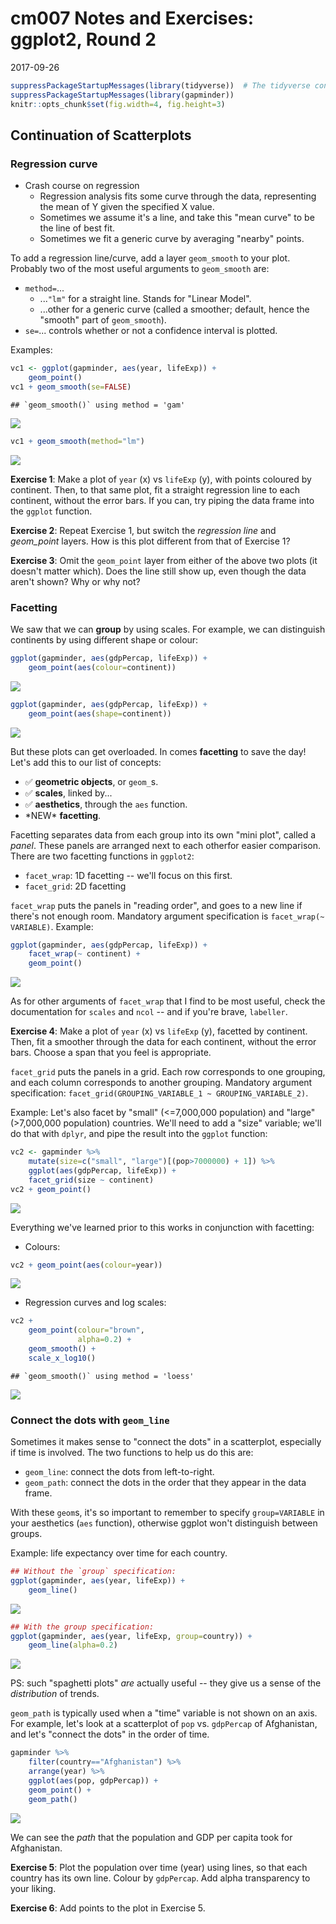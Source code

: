 # cm007 Notes and Exercises: ggplot2, Round 2
2017-09-26  


```r
suppressPackageStartupMessages(library(tidyverse))  # The tidyverse contains ggplot2!
suppressPackageStartupMessages(library(gapminder))
knitr::opts_chunk$set(fig.width=4, fig.height=3)
```

## Continuation of Scatterplots

### Regression curve

- Crash course on regression
    - Regression analysis fits some curve through the data, representing the mean of Y given the specified X value.
    - Sometimes we assume it's a line, and take this "mean curve" to be the line of best fit.
    - Sometimes we fit a generic curve by averaging "nearby" points. 

To add a regression line/curve, add a layer `geom_smooth` to your plot. Probably two of the most useful arguments to `geom_smooth` are:

- `method=`...
    - ...`"lm"` for a straight line. Stands for "Linear Model".
    - ...other for a generic curve (called a smoother; default, hence the "smooth" part of `geom_smooth`).
- `se=`... controls whether or not a confidence interval is plotted.

Examples:


```r
vc1 <- ggplot(gapminder, aes(year, lifeExp)) +
    geom_point() 
vc1 + geom_smooth(se=FALSE)
```

```
## `geom_smooth()` using method = 'gam'
```

![](cm007-notes_and_exercises_files/figure-html/unnamed-chunk-2-1.png)<!-- -->

```r
vc1 + geom_smooth(method="lm")
```

![](cm007-notes_and_exercises_files/figure-html/unnamed-chunk-2-2.png)<!-- -->


__Exercise 1__: Make a plot of `year` (x) vs `lifeExp` (y), with points coloured by continent. Then, to that same plot, fit a straight regression line to each continent, without the error bars. If you can, try piping the data frame into the `ggplot` function.

__Exercise 2__: Repeat Exercise 1, but switch the _regression line_ and _geom\_point_ layers. How is this plot different from that of Exercise 1?

__Exercise 3__: Omit the `geom_point` layer from either of the above two plots (it doesn't matter which). Does the line still show up, even though the data aren't shown? Why or why not?

### Facetting

We saw that we can __group__ by using scales. For example, we can distinguish continents by using different shape or colour:


```r
ggplot(gapminder, aes(gdpPercap, lifeExp)) +
    geom_point(aes(colour=continent))
```

![](cm007-notes_and_exercises_files/figure-html/unnamed-chunk-3-1.png)<!-- -->

```r
ggplot(gapminder, aes(gdpPercap, lifeExp)) +
    geom_point(aes(shape=continent))
```

![](cm007-notes_and_exercises_files/figure-html/unnamed-chunk-3-2.png)<!-- -->

But these plots can get overloaded. In comes __facetting__ to save the day! Let's add this to our list of concepts:

- :white_check_mark: __geometric objects__, or `geom_`s. 
- :white_check_mark: __scales__, linked by...
- :white_check_mark: __aesthetics__, through the `aes` function.
- \*NEW* __facetting__.

Facetting separates data from each group into its own "mini plot", called a _panel_. These panels are arranged next to each otherfor easier comparison. There are two facetting functions in `ggplot2`:

- `facet_wrap`: 1D facetting -- we'll focus on this first.
- `facet_grid`: 2D facetting

`facet_wrap` puts the panels in "reading order", and goes to a new line if there's not enough room. Mandatory argument specification is `facet_wrap(~ VARIABLE)`. Example:


```r
ggplot(gapminder, aes(gdpPercap, lifeExp)) +
    facet_wrap(~ continent) +
    geom_point()
```

![](cm007-notes_and_exercises_files/figure-html/unnamed-chunk-4-1.png)<!-- -->

As for other arguments of `facet_wrap` that I find to be most useful, check the documentation for `scales` and `ncol` -- and if you're brave, `labeller`. 

__Exercise 4__: Make a plot of `year` (x) vs `lifeExp` (y), facetted by continent. Then, fit a smoother through the data for each continent, without the error bars. Choose a span that you feel is appropriate.

`facet_grid` puts the panels in a grid. Each row corresponds to one grouping, and each column corresponds to another grouping. Mandatory argument specification: `facet_grid(GROUPING_VARIABLE_1 ~ GROUPING_VARIABLE_2)`.

Example: Let's also facet by "small" (<=7,000,000 population) and "large" (>7,000,000 population) countries. We'll need to add a "size" variable; we'll do that with `dplyr`, and pipe the result into the `ggplot` function:


```r
vc2 <- gapminder %>% 
    mutate(size=c("small", "large")[(pop>7000000) + 1]) %>% 
    ggplot(aes(gdpPercap, lifeExp)) +
    facet_grid(size ~ continent) 
vc2 + geom_point()
```

![](cm007-notes_and_exercises_files/figure-html/unnamed-chunk-5-1.png)<!-- -->

Everything we've learned prior to this works in conjunction with facetting:

- Colours:


```r
vc2 + geom_point(aes(colour=year))
```

![](cm007-notes_and_exercises_files/figure-html/unnamed-chunk-6-1.png)<!-- -->

- Regression curves and log scales:


```r
vc2 + 
    geom_point(colour="brown",
               alpha=0.2) +
    geom_smooth() +
    scale_x_log10()
```

```
## `geom_smooth()` using method = 'loess'
```

![](cm007-notes_and_exercises_files/figure-html/unnamed-chunk-7-1.png)<!-- -->


### Connect the dots with `geom_line` 

Sometimes it makes sense to "connect the dots" in a scatterplot, especially if time is involved. The two functions to help us do this are:

- `geom_line`: connect the dots from left-to-right.
- `geom_path`: connect the dots in the order that they appear in the data frame. 

With these `geom`s, it's so important to remember to specify `group=VARIABLE` in your aesthetics (`aes` function), otherwise ggplot won't distinguish between groups.

Example: life expectancy over time for each country.


```r
## Without the `group` specification:
ggplot(gapminder, aes(year, lifeExp)) +
    geom_line()
```

![](cm007-notes_and_exercises_files/figure-html/unnamed-chunk-8-1.png)<!-- -->

```r
## With the group specification:
ggplot(gapminder, aes(year, lifeExp, group=country)) +
    geom_line(alpha=0.2)
```

![](cm007-notes_and_exercises_files/figure-html/unnamed-chunk-8-2.png)<!-- -->

PS: such "spaghetti plots" _are_ actually useful -- they give us a sense of the _distribution_ of trends. 

`geom_path` is typically used when a "time" variable is not shown on an axis. For example, let's look at a scatterplot of `pop` vs. `gdpPercap` of Afghanistan, and let's "connect the dots" in the order of time.


```r
gapminder %>%
    filter(country=="Afghanistan") %>% 
    arrange(year) %>% 
    ggplot(aes(pop, gdpPercap)) +
    geom_point() +
    geom_path()
```

![](cm007-notes_and_exercises_files/figure-html/unnamed-chunk-9-1.png)<!-- -->

We can see the _path_ that the population and GDP per capita took for Afghanistan. 

__Exercise 5__: Plot the population over time (year) using lines, so that each country has its own line. Colour by `gdpPercap`. Add alpha transparency to your liking. 

__Exercise 6__: Add points to the plot in Exercise 5.
